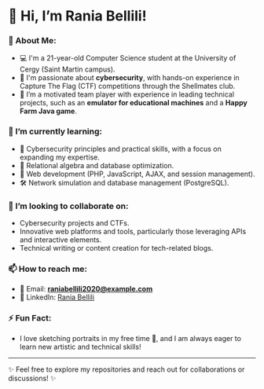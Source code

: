 # 👋 Hi, I’m Rania Bellili!

### 👀 About Me:
- 💻 I'm a 21-year-old Computer Science student at the University of Cergy (Saint Martin campus).
- 🔐 I'm passionate about **cybersecurity**, with hands-on experience in Capture The Flag (CTF) competitions through the Shellmates club.
- 🌟 I’m a motivated team player with experience in leading technical projects, such as an **emulator for educational machines** and a **Happy Farm Java game**.

### 🌱 I’m currently learning:
- 🧠 Cybersecurity principles and practical skills, with a focus on expanding my expertise.
- 🔎 Relational algebra and database optimization.
- 🤖 Web development (PHP, JavaScript, AJAX, and session management).
- 🛠️ Network simulation and database management (PostgreSQL).

### 💞️ I’m looking to collaborate on:
- Cybersecurity projects and CTFs.
- Innovative web platforms and tools, particularly those leveraging APIs and interactive elements.
- Technical writing or content creation for tech-related blogs.

### 📫 How to reach me:
- 📧 Email: **raniabellili2020@example.com**  
- 💼 LinkedIn: [Rania Bellili](https://www.linkedin.com/in/rania-bellili-29b7b6269/)


### ⚡ Fun Fact:
- I love sketching portraits in my free time 🎨, and I am always eager to learn new artistic and technical skills!

---

✨ Feel free to explore my repositories and reach out for collaborations or discussions! ✨  


